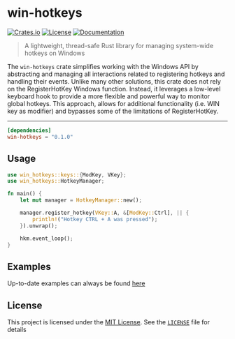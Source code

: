 # win-hotkeys
[![Crates.io](https://img.shields.io/crates/v/win-hotkeys.svg)](https://crates.io/crates/win-hotkeys)
[![License](https://img.shields.io/crates/l/win-hotkeys.svg)](https://crates.io/crates/win-hotkeys)
[![Documentation](https://docs.rs/win-hotkeys/badge.svg)](https://docs.rs/win-hotkeys)
> A lightweight, thread-safe Rust library for managing system-wide hotkeys on Windows

The `win-hotkeys` crate simplifies working with the Windows API by abstracting and managing 
all interactions related to registering hotkeys and handling their events. Unlike many other 
solutions, this crate does not rely on the RegisterHotKey Windows function. Instead, it 
leverages a low-level keyboard hook to provide a more flexible and powerful way to monitor 
global hotkeys. This approach, allows for additional functionality (i.e. WIN key as modifier) and 
bypasses some of the limitations of RegisterHotKey.

---

```toml
[dependencies]
win-hotkeys = "0.1.0"
```

## Usage
```rust
use win_hotkeys::keys::{ModKey, VKey};
use win_hotkeys::HotkeyManager;

fn main() {
    let mut manager = HotkeyManager::new();

    manager.register_hotkey(VKey::A, &[ModKey::Ctrl], || {
        println!("Hotkey CTRL + A was pressed");
    }).unwrap();

    hkm.event_loop();
}
```

## Examples
Up-to-date examples can always be found [here](win-hotkeys/examples)

## License

This project is licensed under the [MIT License](https://crates.io/crates/win-hotkeys).
See the [`LICENSE`](./LICENSE) file for details
